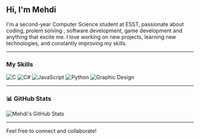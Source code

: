 ## Hi, I'm Mehdi

I'm a second-year Computer Science student at ESST, passionate about coding, prolem solving , software development, game development and anything that excite me. I love working on new projects, learning new technologies, and constantly improving my skills.

---

### My Skills

![C](https://img.shields.io/badge/-C-00599C?style=for-the-badge&logo=c&logoColor=white)
![C#](https://img.shields.io/badge/-C%23-239120?style=for-the-badge&logo=csharp&logoColor=white)
![JavaScript](https://img.shields.io/badge/-JavaScript-F7DF1E?style=for-the-badge&logo=javascript&logoColor=black)
![Python](https://img.shields.io/badge/-Python-3776AB?style=for-the-badge&logo=python&logoColor=white)
![Graphic Design](https://img.shields.io/badge/-Graphic%20Design-FF5733?style=for-the-badge)

---

### 📊 GitHub Stats
![Mehdi's GitHub Stats](https://github-readme-stats.vercel.app/api?username=yourusername&show_icons=true&theme=dark)

---

Feel free to connect and collaborate!
<!---
badisso22/badisso22 is a ✨ special ✨ repository because its `README.md` (this file) appears on your GitHub profile.
You can click the Preview link to take a look at your changes.
--->
